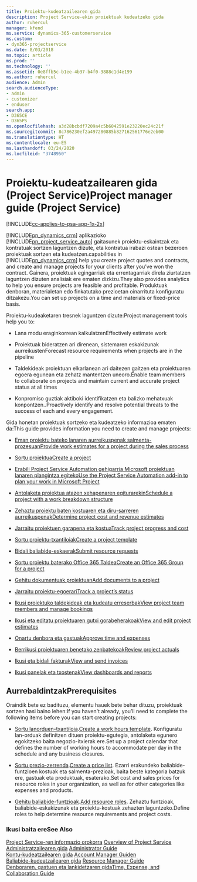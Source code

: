 ```yaml
---
title: Proiektu-kudeatzailearen gida
description: Project Service-ekin proiektuak kudeatzeko gida
author: ruhercul
manager: kfend
ms.service: dynamics-365-customerservice
ms.custom:
- dyn365-projectservice
ms.date: 8/03/2018
ms.topic: article
ms.prod: ''
ms.technology: ''
ms.assetid: 0e8ffb5c-b1ee-4b37-b4f0-3888c1d4e199
ms.author: ruhercul
audience: Admin
search.audienceType:
- admin
- customizer
- enduser
search.app:
- D365CE
- D365PS
ms.openlocfilehash: a3d28bcbdf7209a4c5b6042591e23220ec24c21f
ms.sourcegitcommit: 8c786230ef2a497280885b827162561776e2eb00
ms.translationtype: HT
ms.contentlocale: eu-ES
ms.lasthandoff: 03/24/2020
ms.locfileid: "3748950"
---
```

# <a name="project-manager-guide-project-service"></a><span data-ttu-id="83a84-103">Proiektu-kudeatzailearen gida (Project Service)</span><span class="sxs-lookup"><span data-stu-id="83a84-103">Project manager guide (Project Service)</span></span>

[!INCLUDE[cc-applies-to-psa-app-1x-2x](../includes/cc-applies-to-psa-app-1x-2x.md)]

[!INCLUDE[pn_dynamics_crm](../includes/pn-dynamics-crm.md)] <span data-ttu-id="83a84-104">aplikazioko [!INCLUDE[pn_project_service_auto](../includes/pn-project-service-auto.md)] gaitasunek proiektu-eskaintzak eta kontratuak sortzen laguntzen dizute, eta kontratua irabazi ostean bezeroen proiektuak sortzen eta kudeatzen.</span><span class="sxs-lookup"><span data-stu-id="83a84-104">capabilities in [!INCLUDE[pn_dynamics_crm](../includes/pn-dynamics-crm.md)] help you create project quotes and contracts, and create and manage projects for your clients after you’ve won the contract.</span></span> <span data-ttu-id="83a84-105">Gainera, proiektuak egingarriak eta errentagarriak direla ziurtatzen laguntzen dizuten analisiak ere ematen dizkizu.</span><span class="sxs-lookup"><span data-stu-id="83a84-105">They also provides analytics to help you ensure projects are feasible and profitable.</span></span> <span data-ttu-id="83a84-106">Produktuak denboran, materialetan edo finkatutako prezioetan oinarrituta konfiguratu ditzakezu.</span><span class="sxs-lookup"><span data-stu-id="83a84-106">You can set up projects on a time and materials or fixed-price basis.</span></span>  
  
 <span data-ttu-id="83a84-107">Proiektu-kudeaketaren tresnek laguntzen dizute:</span><span class="sxs-lookup"><span data-stu-id="83a84-107">Project management tools help you to:</span></span>  
  
-   <span data-ttu-id="83a84-108">Lana modu eraginkorrean kalkulatzen</span><span class="sxs-lookup"><span data-stu-id="83a84-108">Effectively estimate work</span></span>  
  
-   <span data-ttu-id="83a84-109">Proiektuak bideratzen ari direnean, sistemaren eskakizunak aurreikusten</span><span class="sxs-lookup"><span data-stu-id="83a84-109">Forecast resource requirements when projects are in the pipeline</span></span>  
  
-   <span data-ttu-id="83a84-110">Taldekideak proiektuan elkarlanean ari daitezen gaitzen eta proiektuaren egoera egunean eta zehatz mantentzen uneoro.</span><span class="sxs-lookup"><span data-stu-id="83a84-110">Enable team members to collaborate on projects and maintain current and accurate project status at all times</span></span>  
  
-   <span data-ttu-id="83a84-111">Konpromiso guztiak aktiboki identifikatzen eta balizko mehatxuak konpontzen..</span><span class="sxs-lookup"><span data-stu-id="83a84-111">Proactively identify and resolve potential threats to the success of each and every engagement.</span></span>  
  
<span data-ttu-id="83a84-112">Gida honetan proiektuak sortzeko eta kudeatzeko informazioa ematen da:</span><span class="sxs-lookup"><span data-stu-id="83a84-112">This guide provides information you need to create and manage projects:</span></span>  
  
-   [<span data-ttu-id="83a84-113">Eman proiektu bateko lanaren aurreikuspenak salmenta-prozesuan</span><span class="sxs-lookup"><span data-stu-id="83a84-113">Provide work estimates for a project during the sales process</span></span>](../project-service/provide-estimates-project-during-sales-process.md)  
  
-   [<span data-ttu-id="83a84-114">Sortu proiektua</span><span class="sxs-lookup"><span data-stu-id="83a84-114">Create a project</span></span>](../project-service/create-project.md)  
  
-   [<span data-ttu-id="83a84-115">Erabili Project Service Automation gehigarria Microsoft proiektuan lanaren plangintza egiteko</span><span class="sxs-lookup"><span data-stu-id="83a84-115">Use the Project Service Automation add-in to plan your work in Microsoft Project</span></span>](../project-service/add-plan-work-microsoft-project.md)  
  
-   [<span data-ttu-id="83a84-116">Antolaketa proiektua atazen xehapenaren egiturarekin</span><span class="sxs-lookup"><span data-stu-id="83a84-116">Schedule a project with a work breakdown structure</span></span>](../project-service/schedule-project-work-breakdown-structure.md)  
  
-   [<span data-ttu-id="83a84-117">Zehaztu proiektu baten kostuaren eta diru-sarreren aurreikuspenak</span><span class="sxs-lookup"><span data-stu-id="83a84-117">Determine project cost and revenue estimates</span></span>](../project-service/determine-project-cost-revenue-estimates.md)  
  
-   [<span data-ttu-id="83a84-118">Jarraitu proiektuen garapena eta kostua</span><span class="sxs-lookup"><span data-stu-id="83a84-118">Track project progress and cost</span></span>](../project-service/track-project-progress-cost.md)  
  
-   [<span data-ttu-id="83a84-119">Sortu proiektu-txantiloiak</span><span class="sxs-lookup"><span data-stu-id="83a84-119">Create a project template</span></span>](../project-service/create-project-template.md)  
  
-   [<span data-ttu-id="83a84-120">Bidali baliabide-eskaerak</span><span class="sxs-lookup"><span data-stu-id="83a84-120">Submit resource requests</span></span>](../project-service/submit-resource-requests.md)  
  
-   [<span data-ttu-id="83a84-121">Sortu proiektu baterako Office 365 Taldea</span><span class="sxs-lookup"><span data-stu-id="83a84-121">Create an Office 365 Group for a project</span></span>](../project-service/create-office-365-group-project.md)  
  
-   [<span data-ttu-id="83a84-122">Gehitu dokumentuak proiektuan</span><span class="sxs-lookup"><span data-stu-id="83a84-122">Add documents to a project</span></span>](../project-service/add-documents-project.md)  
  
-   [<span data-ttu-id="83a84-123">Jarraitu proiektu-egoerari</span><span class="sxs-lookup"><span data-stu-id="83a84-123">Track a project’s status</span></span>](../project-service/track-project-status.md)  
  
-   [<span data-ttu-id="83a84-124">Ikusi proiektuko taldekideak eta kudeatu erreserbak</span><span class="sxs-lookup"><span data-stu-id="83a84-124">View project team members and manage bookings</span></span>](../project-service/view-project-team-members-manage-bookings.md)  
  
-   [<span data-ttu-id="83a84-125">Ikusi eta editatu proiektuaren gutxi gorabeherakoak</span><span class="sxs-lookup"><span data-stu-id="83a84-125">View and edit project estimates</span></span>](../project-service/view-edit-project-estimates.md)  
  
-   [<span data-ttu-id="83a84-126">Onartu denbora eta gastuak</span><span class="sxs-lookup"><span data-stu-id="83a84-126">Approve time and expenses</span></span>](../project-service/approve-time-expenses.md)  
  
-   [<span data-ttu-id="83a84-127">Berrikusi proiektuaren benetako zenbatekoak</span><span class="sxs-lookup"><span data-stu-id="83a84-127">Review project actuals</span></span>](../project-service/review-project-actuals.md)  
  
-   [<span data-ttu-id="83a84-128">Ikusi eta bidali fakturak</span><span class="sxs-lookup"><span data-stu-id="83a84-128">View and send invoices</span></span>](../project-service/view-send-invoices.md)  
  
-   [<span data-ttu-id="83a84-129">Ikusi panelak eta txostenak</span><span class="sxs-lookup"><span data-stu-id="83a84-129">View dashboards and reports</span></span>](../project-service/view-dashboards-reports.md)  
  
## <a name="prerequisites"></a><span data-ttu-id="83a84-130">Aurrebaldintzak</span><span class="sxs-lookup"><span data-stu-id="83a84-130">Prerequisites</span></span>  
 <span data-ttu-id="83a84-131">Oraindik bete ez badituzu, elementu hauek bete behar dituzu, proiektuak sortzen hasi baino lehen:</span><span class="sxs-lookup"><span data-stu-id="83a84-131">If you haven't already, you’ll need to complete the following items before you can start creating projects:</span></span>  
  
-   <span data-ttu-id="83a84-132">[Sortu lanorduen-txantiloia](../project-service/create-work-hours-template.md).</span><span class="sxs-lookup"><span data-stu-id="83a84-132">[Create a work hours template](../project-service/create-work-hours-template.md).</span></span> <span data-ttu-id="83a84-133">Konfiguratu lan-orduak definitzen dituen proiektu-egutegia, antolaketa egunero egokitzeko baita negozio-itxierak ere.</span><span class="sxs-lookup"><span data-stu-id="83a84-133">Set up a project calendar that defines the number of working hours to accommodate per day in the schedule and any business closures.</span></span>  
  
-   <span data-ttu-id="83a84-134">[Sortu prezio-zerrenda](../project-service/create-price-list.md).</span><span class="sxs-lookup"><span data-stu-id="83a84-134">[Create a price list](../project-service/create-price-list.md).</span></span> <span data-ttu-id="83a84-135">Ezarri erakundeko baliabide-funtzioen kostuak eta salmenta-prezioak, baita beste kategoria batzuk ere, gastuak eta produktuak, esaterako.</span><span class="sxs-lookup"><span data-stu-id="83a84-135">Set cost and sales prices for resource roles in your organization, as well as for other categories like expenses and products.</span></span>  
  
-   <span data-ttu-id="83a84-136">[Gehitu baliabide-funtzioak](../project-service/add-resource-roles.md).</span><span class="sxs-lookup"><span data-stu-id="83a84-136">[Add resource roles](../project-service/add-resource-roles.md).</span></span> <span data-ttu-id="83a84-137">Zehaztu funtzioak, baliabide-eskakizunak eta proiektu-kostuak zehazten laguntzeko.</span><span class="sxs-lookup"><span data-stu-id="83a84-137">Define roles to help determine resource requirements and project costs.</span></span>  
  
### <a name="see-also"></a><span data-ttu-id="83a84-138">Ikusi baita ere</span><span class="sxs-lookup"><span data-stu-id="83a84-138">See Also</span></span>  
 <span data-ttu-id="83a84-139">[Project Service-ren informazio orokorra](../project-service/overview.md) </span><span class="sxs-lookup"><span data-stu-id="83a84-139">[Overview of Project Service](../project-service/overview.md) </span></span>  
 <span data-ttu-id="83a84-140">[Administratzailearen gida](../project-service/admin-guide.md) </span><span class="sxs-lookup"><span data-stu-id="83a84-140">[Administrator Guide](../project-service/admin-guide.md) </span></span>  
 <span data-ttu-id="83a84-141">[Kontu-kudeatzailearen gida](../project-service/account-manager-guide.md) </span><span class="sxs-lookup"><span data-stu-id="83a84-141">[Account Manager Guiden](../project-service/account-manager-guide.md) </span></span>  
 <span data-ttu-id="83a84-142">[Baliabide-kudeatzailearen gida](../project-service/resource-manager-guide.md) </span><span class="sxs-lookup"><span data-stu-id="83a84-142">[Resource Manager Guide](../project-service/resource-manager-guide.md) </span></span>  
 [<span data-ttu-id="83a84-143">Denboraren, gastuen eta lankidetzaren gida</span><span class="sxs-lookup"><span data-stu-id="83a84-143">Time, Expense, and Collaboration Guide</span></span>](../project-service/time-expense-collaboration-guide.md)


